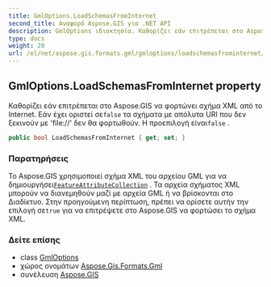 ```yaml
---
title: GmlOptions.LoadSchemasFromInternet
second_title: Αναφορά Aspose.GIS για .NET API
description: GmlOptions ιδιοκτησία. Καθορίζει εάν επιτρέπεται στο Aspose.GIS να φορτώνει σχήμα XML από το Internet. Εάν έχει οριστεί σεfalse τα σχήματα με απόλυτα URI που δεν ξεκινούν με file// δεν θα φορτωθούν. Η προεπιλογή είναιfalse .
type: docs
weight: 20
url: /el/net/aspose.gis.formats.gml/gmloptions/loadschemasfrominternet/
---
```

## GmlOptions.LoadSchemasFromInternet property

Καθορίζει εάν επιτρέπεται στο Aspose.GIS να φορτώνει σχήμα XML από το Internet. Εάν έχει οριστεί σε`false` τα σχήματα με απόλυτα URI που δεν ξεκινούν με 'file://' δεν θα φορτωθούν. Η προεπιλογή είναι`false` .

```csharp
public bool LoadSchemasFromInternet { get; set; }
```

### Παρατηρήσεις

Το Aspose.GIS χρησιμοποιεί σχήμα XML του αρχείου GML για να δημιουργήσει[`FeatureAttributeCollection`](../../../aspose.gis/featureattributecollection/) . Τα αρχεία σχήματος XML μπορούν να διανεμηθούν μαζί με αρχεία GML ή να βρίσκονται στο Διαδίκτυο. Στην προηγούμενη περίπτωση, πρέπει να ορίσετε αυτήν την επιλογή σε`true` για να επιτρέψετε στο Aspose.GIS να φορτώσει το σχήμα XML.

### Δείτε επίσης

* class [GmlOptions](../)
* χώρος ονομάτων [Aspose.Gis.Formats.Gml](../../gmloptions/)
* συνέλευση [Aspose.GIS](../../../)


